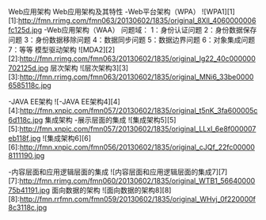 Web应用架构
Web应用架构及其特性
-Web平台架构（WPA）
![WPA1][1]
[1]:http://fmn.rrimg.com/fmn063/20130602/1835/original_8Xll_4060000006fc125d.jpg
-Web应用架构（WAA）
问题域：
1：身份认证问题
2：身份数据保存问题
3：身份数据移除问题
4：数据同步问题
5：数据边界问题
6：对象集成问题
7：等等
模型驱动架构
![MDA2][2]
[2]:http://fmn.rrimg.com/fmn063/20130602/1835/original_lg22_40c000000702125d.jpg
层次架构
![层次架构3][3]
[3]:http://fmn.rrimg.com/fmn063/20130602/1835/original_MNi6_33be00006585118c.jpg


-JAVA EE架构
![-JAVA EE架构4][4]
[4]:http://fmn.xnpic.com/fmn057/20130602/1835/original_t5nK_3fa600005c6d118c.jpg
集成架构
-展示层面的集成
![集成架构5][5]
[5]:http://fmn.xnpic.com/fmn057/20130602/1835/original_LLxl_6e8f000007eb118f.jpg
![集成架构6][6]
[6]:http://fmn.xnpic.com/fmn056/20130602/1835/original_cJQf_22fc000008111190.jpg

-内容层面和应用逻辑层面的集成
![内容层面和应用逻辑层面的集成7][7]
[7]:http://fmn.rrimg.com/fmn060/20130602/1835/original_WTB1_5664000075b41191.jpg
面向数据的架构
![面向数据的架构8][8]
[8]:http://fmn.rrfmn.com/fmn059/20130602/1835/original_WHvj_0f220000f8c3118c.jpg
